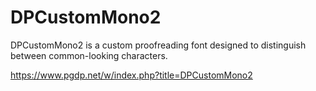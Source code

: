 # DPCustomMono2

DPCustomMono2 is a custom proofreading font designed to distinguish between
common-looking characters.

https://www.pgdp.net/w/index.php?title=DPCustomMono2